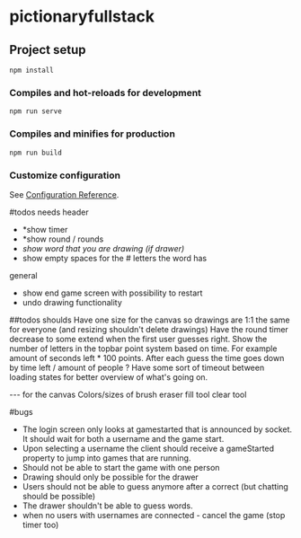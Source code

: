# pictionaryfullstack

## Project setup
```
npm install
```

### Compiles and hot-reloads for development
```
npm run serve
```

### Compiles and minifies for production
```
npm run build
```

### Customize configuration
See [Configuration Reference](https://cli.vuejs.org/config/).

#todos needs
header
 - *show timer
 - *show round / rounds
 - *show word that you are drawing (if drawer)*
 - show empty spaces for the # letters the word has

 general
 - show end game screen with possibility to restart
 - undo drawing functionality

##todos shoulds
Have one size for the canvas so drawings are 1:1 the same for everyone (and resizing shouldn't delete drawings)
Have the round timer decrease to some extend when the first user guesses right.
Show the number of letters in the topbar
point system based on time.
	For example amount of seconds left * 100 points.
	After each guess the time goes down by time left / amount of people ?
Have some sort of timeout between loading states for better overview of what's going on.

--- for the canvas
Colors/sizes of brush
eraser
fill tool
clear tool

#bugs
* The login screen only looks at gamestarted that is announced by socket. It should wait for both a username and the game start.
* Upon selecting a username the client should receive a gameStarted property to jump into games that are running.
* Should not be able to start the game with one person
* Drawing should only be possible for the drawer
* Users should not be able to guess anymore after a correct (but chatting should be possible)
* The drawer shouldn't be able to guess words.
* when no users with usernames are connected - cancel the game (stop timer too)
